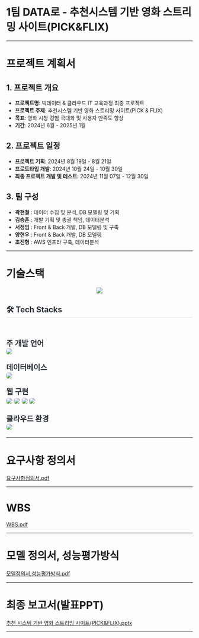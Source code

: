 # 1팀 DATA로 - 추천시스템 기반 영화 스트리밍 사이트(PICK&FLIX)

---------------------------------------

# 프로젝트 계획서

## 1. 프로젝트 개요
- **프로젝트명**: 빅데이터 & 클라우드 IT 교육과정 최종 프로젝트
- **프로젝트 주제**: 추천시스템 기반 영화 스트리밍 사이트(PICK & FLIX)
- **목표**: 영화 시청 경험 극대화 및 사용자 만족도 향상
- **기간**: 2024년 6월 - 2025년 1월

## 2. 프로젝트 일정
- **프로젝트 기획**: 2024년 8월 19일 - 8월 21일
- **프로토타입 개발**: 2024년 10월 24일 - 10월 30일
- **최종 프로젝트 개발 및 테스트**: 2024년 11월 07일 - 12월 30일

## 3. 팀 구성
- **곽현철** : 데이터 수집 및 분석, DB 모델링 및 기획
- **김승훈** : 개발 기획 및 총괄 책임, 데이터분석
- **서정임** : Front & Back 개발, DB 모델링 및 구축
- **양현우** : Front & Back 개발, DB 모델링
- **조진형** : AWS 인프라 구축, 데이터분석

---------------------------------------
# 기술스택
<div align="center">
    <img src="https://capsule-render.vercel.app/api?type=wave&color=#b897ff&height=120&text=&animation=&fontColor=000000&fontSize=70" />
</div>
<div style="text-align: left;">
    <h2 style="border-bottom: 1px solid #d8dee4; color: #282d33;"> 🛠️ Tech Stacks </h2>
    <br>
    <div style="margin: 10px 0; text-align: left; font-weight: 700; font-size:20px; color: #282d33;">
        <p><strong>주 개발 언어</strong><br>
            <img src="https://img.shields.io/badge/Python-3776AB?style=for-the-badge&logo=Python&logoColor=white" style="border-radius: 5px;"></p>
        <p><strong>데이터베이스</strong><br>
            <img src="https://img.shields.io/badge/MySQL-4479A1?style=for-the-badge&logo=MySQL&logoColor=white" style="border-radius: 5px;"></p>
        <p><strong>웹 구현</strong><br>
            <img src="https://img.shields.io/badge/Flask-000000?style=for-the-badge&logo=Flask&logoColor=white" style="border-radius: 5px;">
            <img src="https://img.shields.io/badge/HTML5-E34F26?style=for-the-badge&logo=HTML5&logoColor=white" style="border-radius: 5px;">
            <img src="https://img.shields.io/badge/Javascript-F7DF1E?style=for-the-badge&logo=Javascript&logoColor=white" style="border-radius: 5px;">
            <img src="https://img.shields.io/badge/CSS3-1572B6?style=for-the-badge&logo=CSS3&logoColor=white" style="border-radius: 5px;"></p>
        <p><strong>클라우드 환경</strong><br>
            <img src="https://img.shields.io/badge/Amazon AWS-232F3E?style=for-the-badge&logo=Amazon AWS&logoColor=white" style="border-radius: 5px;"></p>
    </div>
</div>

-------------------------------------

# 요구사항 정의서
[요구사항정의서.pdf](https://github.com/JinHyeong25/proj-repo/blob/main/%EC%9A%94%EA%B5%AC%EC%82%AC%ED%95%AD%EC%A0%95%EC%9D%98%EC%84%9C.pdf)

----------------------------------------

# WBS
[WBS.pdf](https://github.com/JinHyeong25/proj-repo/blob/main/WBS.pdf)

-----------------------------------------

# 모델 정의서, 성능평가방식
[모델정의서,성능평가방식.pdf](https://github.com/JinHyeong25/proj-repo/blob/main/%EB%AA%A8%EB%8D%B8%EC%A0%95%EC%9D%98%EC%84%9C%2C%EC%84%B1%EB%8A%A5%ED%8F%89%EA%B0%80%EB%B0%A9%EC%8B%9D.pdf)

-----------------------------------------

# 최종 보고서(발표PPT)
[추천 시스템 기반 영화 스트리밍 사이트(PICK&FLIX).pptx](https://github.com/JinHyeong25/proj-repo/blob/main/DATA%EB%A1%9C_%EC%B6%94%EC%B2%9C%EC%8B%9C%EC%8A%A4%ED%85%9C%20%EA%B8%B0%EB%B0%98%20%EC%98%81%ED%99%94%20%EC%8A%A4%ED%8A%B8%EB%A6%AC%EB%B0%8D%20%EC%82%AC%EC%9D%B4%ED%8A%B8(PICK%26FLIX)_1230.pptx)

-----------------------------------------



